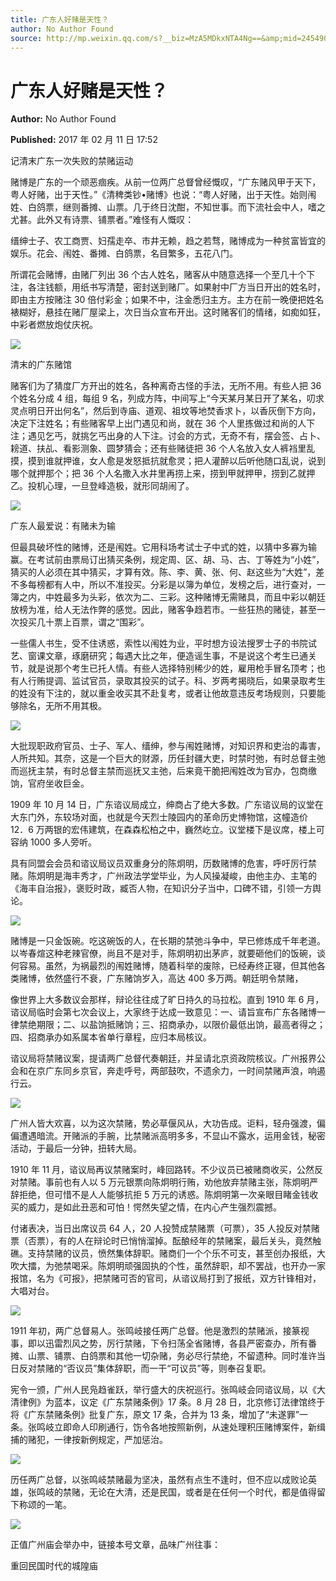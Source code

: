 ```yaml
---
title: 广东人好赌是天性？
author: No Author Found
source: http://mp.weixin.qq.com/s?__biz=MzA5MDkxNTA4Ng==&amp;mid=2454905454&amp;idx=1&amp;sn=ccb8ac31ccea668b6bc2f264ecaa254b&amp;chksm=87a22a0fb0d5a3198470c42592acb1e45597c0b2a945dfb3cb3c939d8645b633920f3419377a#rd
---
```


# 广东人好赌是天性？

**Author:** No Author Found

**Published:** 2017 年 02 月 11 日 17:52

记清末广东一次失败的禁赌运动

赌博是广东的一个顽恶痼疾。从前一位两广总督曾经慨叹，“广东赌风甲于天下，粤人好赌，出于天性。”《清稗类钞•赌博》也说：“粤人好赌，出于天性。始则闱姓、白鸽票，继则番摊、山票。几于终日沈酣，不知世事。而下流社会中人，嗜之尤甚。此外又有诗票、铺票者。”难怪有人慨叹：

缙绅士子、农工商贾、妇孺走卒、市井无赖，趋之若骛，赌博成为一种贫富皆宜的娱乐。花会、闱姓、番摊、白鸽票，名目繁多，五花八门。

所谓花会赌博，由赌厂列出 36 个古人姓名，赌客从中随意选择一个至几十个下注，各注钱额，用纸书写清楚，密封送到赌厂。如果射中厂方当日开出的姓名时，即由主方按赌注 30 倍付彩金；如果不中，注金悉归主方。主方在前一晚便把姓名裱糊好，悬挂在赌厂屋梁上，次日当众宣布开出。这时赌客们的情绪，如痴如狂，中彩者燃放炮仗庆祝。

![](http://mmbiz.qpic.cn/mmbiz_jpg/PJWG74pLsMaaT9m1AlTFfb4GqF8Bd3qDr940y5ltNCuib4R5Pn6kRg8WdaGVocU9VY6hkpY5uqKvAWvTEA8zy9g/0?wx_fmt=jpeg)

清末的广东赌馆

赌客们为了猜度厂方开出的姓名，各种离奇古怪的手法，无所不用。有些人把 36 个姓名分成 4 组，每组 9 名，列成方阵，中间写上“今天某月某日开了某名，叨求灵点明日开出何名”，然后到寺庙、道观、祖坟等地焚香求卜，以香灰倒下方向，决定下注姓名；有些赌客早上出门遇见和尚，就在 36 个人里拣做过和尚的人下注；遇见乞丐，就挑乞丐出身的人下注。讨会的方式，无奇不有，摆会签、占卜、耪道、扶乩、看影测象、圆梦猜会；还有些赌徒把 36 个人名放入女人裤裆里乱摸，摸到谁就押谁，女人愈是发怒抵抗就愈灵；把人灌醉以后听他随口乱说，说到哪个就押那个；把 36 个人名撒入水井里再捞上来，捞到甲就押甲，捞到乙就押乙。投机心理，一旦登峰造极，就形同胡闹了。

![](http://mmbiz.qpic.cn/mmbiz_jpg/PJWG74pLsMaaT9m1AlTFfb4GqF8Bd3qDOmEODdgY1NggHicB4V3TrHM5yl7ITDuDvbKbaGptoEibIh7Mpnsayyibg/0?wx_fmt=jpeg)

广东人最爱说：有赌未为输

但最具破坏性的赌博，还是闱姓。它用科场考试士子中式的姓，以猜中多寡为输赢。在考试前由票局订出猜买条例，规定周、区、胡、马、古、丁等姓为“小姓”，猜买的人必须在其中猜买，才算有效。陈、李、黄、张、何、赵这些为“大姓”，差不多每榜都有人中，所以不准投买。分彩是以簿为单位，发榜之后，进行查对，一簿之内，中姓最多为头彩，依次为二、三彩。这种赌博无需赌具，而且中彩以朝廷放榜为准，给人无法作弊的感觉。因此，赌客争趋若市。一些狂热的赌徒，甚至一次投买几十票上百票，谓之“围彩”。

一些儒人书生，受不住诱惑，索性以闱姓为业，平时想方设法搜罗士子的书院试艺、窗课文章，琢磨研究；每遇大比之年，便造谣生事，不是说这个考生已通关节，就是说那个考生已托人情。有些人选择特别稀少的姓，雇用枪手冒名顶考；也有人行贿提调、监试官员，录取其投买的试子。科、岁两考揭晓后，如果录取考生的姓没有下注的，就以重金收买其不赴复考，或者让他故意违反考场规则，只要能够除名，无所不用其极。

![](http://mmbiz.qpic.cn/mmbiz_jpg/PJWG74pLsMaaT9m1AlTFfb4GqF8Bd3qDd1wKHzT1ElwzTW2E3BAslh1ckePP42NKEXjZzUghiaU5KzR6JhYXdZQ/0?wx_fmt=jpeg)

大批现职政府官员、士子、军人、缙绅，参与闱姓赌博，对知识界和吏治的毒害，人所共知。其奈，这是一个巨大的财源，历任封疆大吏，时禁时弛，有时总督主弛而巡抚主禁，有时总督主禁而巡抚又主弛，后来竟干脆把闱姓改为官办，包商缴饷，官府坐收巨金。

1909 年 10 月 14 日，广东谘议局成立，绅商占了绝大多数。广东谘议局的议堂在大东门外，东较场对面，也就是今天烈士陵园内的革命历史博物馆，这幢造价 12．6 万两银的宏伟建筑，在森森松柏之中，巍然屹立。议堂楼下是议席，楼上可容纳 1000 多人旁听。

具有同盟会会员和谘议局议员双重身分的陈炯明，历数赌博的危害，呼吁厉行禁赌。陈炯明是海丰秀才，广州政法学堂毕业，为人风操凝峻，由他主办、主笔的《海丰自治报》，褒贬时政，臧否人物，在知识分子当中，口碑不错，引领一方舆论。

![](http://mmbiz.qpic.cn/mmbiz_jpg/PJWG74pLsMaaT9m1AlTFfb4GqF8Bd3qDdr88F9UaR5tNYYpZ0IQfrf4dfedSAzOynvbXPTmHUKiaq5amricZRhIw/0?wx_fmt=jpeg)

赌博是一只金饭碗。吃这碗饭的人，在长期的禁弛斗争中，早已修炼成千年老道。以岑春煊这种老辣官僚，尚且不是对手，陈炯明初出茅庐，就要砸他们的饭碗，谈何容易。虽然，为祸最烈的闱姓赌博，随着科举的废除，已经寿终正寝，但其他各类赌博，依然盛行不衰，广东赌饷岁入，高达 400 多万两。朝廷明令禁赌，

像世界上大多数议会那样，辩论往往成了旷日持久的马拉松。直到 1910 年 6 月，谘议局临时会第七次会议上，大家终于达成一致意见：一、请旨宣布广东各赌博一律禁绝期限；二、以盐饷抵赌饷；三、招商承办，以限价最低出饷，最高者得之；四、招商承办如系属本省单行章程，应归本局核议。

谘议局将禁赌议案，提请两广总督代奏朝廷，并呈请北京资政院核议。广州报界公会和在京广东同乡京官，奔走呼号，两部鼓吹，不遗余力，一时间禁赌声浪，响遏行云。

![](http://mmbiz.qpic.cn/mmbiz_jpg/PJWG74pLsMaaT9m1AlTFfb4GqF8Bd3qDghQg2RRLBQlQ5JJBiaaib2Ak8ukIugQblqXZwRlVZMricEgTKywYP3v2Q/0?wx_fmt=jpeg)

广州人皆大欢喜，以为这次禁赌，势必草偃风从，大功告成。讵料，轻舟强渡，偏偏遭遇暗流。开赌派的手腕，比禁赌派高明多多，不显山不露水，运用金钱，秘密活动，于最后一分钟，扭转大局。

1910 年 11 月，谘议局再议禁赌案时，峰回路转。不少议员已被赌商收买，公然反对禁赌。事前也有人以 5 万元银票向陈炯明行贿，劝他放弃禁赌主张，陈炯明严辞拒绝，但可惜不是人人能够抗拒 5 万元的诱惑。陈炯明第一次亲眼目睹金钱收买的威力，是如此丑恶和可怕！愕然失望之情，在内心产生强烈震撼。

付诸表决，当日出席议员 64 人，20 人投赞成禁赌票（可票），35 人投反对禁赌票（否票），有的人在辩论时已悄悄溜掉。酝酿经年的禁赌案，最后关头，竟然触礁。支持禁赌的议员，愤然集体辞职。赌商们一个个乐不可支，甚至创办报纸，大吹大擂，为弛禁喝采。陈炯明顽强固执的个性，虽然辞职，却不罢战，也开办一家报馆，名为《可报》，把禁赌可否的官司，从谘议局打到了报纸，双方针锋相对，大唱对台。

![](http://mmbiz.qpic.cn/mmbiz_jpg/PJWG74pLsMaaT9m1AlTFfb4GqF8Bd3qDEF1garg2o638oIRdpxqxUcLWMrYx5EocyTDd7Oict6MfI0pFLD2Qic0w/0?wx_fmt=jpeg)

1911 年初，两广总督易人。张鸣岐接任两广总督。他是激烈的禁赌派，接篆视事，即以迅雷烈风之势，厉行禁赌，下令扫荡全省赌博，各县严密查办，所有番摊、山票、铺票、白鸽票和其他一切杂赌，务必尽行禁绝，不留遗种。同时准许当日反对禁赌的“否议员”集体辞职，而一干“可议员”等，则奉召复职。

宪令一颁，广州人民凫趋雀跃，举行盛大的庆祝巡行。张鸣岐会同谘议局，以《大清律例》为蓝本，议定《广东禁赌条例》17 条。8 月 28 日，北京修订法律馆终于将《广东禁赌条例》批复广东，原文 17 条，合并为 13 条，增加了“未遂罪”一条。张鸣岐立即命人印刷通行，饬令各地按照新例，从速处理积压赌博案件，新缉捕的赌犯，一律按新例规定，严加惩治。

![](http://mmbiz.qpic.cn/mmbiz_jpg/PJWG74pLsMaaT9m1AlTFfb4GqF8Bd3qDOaicgGPIfq4x5a3Ftb4dRXWjLDg0sQNTwxa962a1MMPHzYJdhPhZG3Q/0?wx_fmt=jpeg)

历任两广总督，以张鸣岐禁赌最为坚决，虽然有点生不逢时，但不应以成败论英雄，张鸣岐的禁赌，无论在大清，还是民国，或者是在任何一个时代，都是值得留下称颂的一笔。

![](http://mmbiz.qpic.cn/mmbiz_gif/PJWG74pLsMYf2b50xFTbTsibmjv5gNVOxZegUj8mrKtpuzCpBAYnQw9duHfIcNnUzicicnGUSv4EWPSTRAPvV9g3w/0?wx_fmt=gif)

正值广州庙会举办中，链接本号文章，品味广州往事：

重回民国时代的城隍庙
